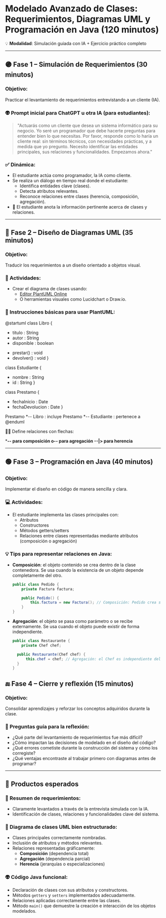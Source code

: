# Modelado Avanzado de Clases: Requerimientos, Diagramas UML y Programación en Java (120 minutos)

💡 **Modalidad**: Simulación guiada con IA + Ejercicio práctico completo

---

## 🟣 Fase 1 – Simulación de Requerimientos (30 minutos)

### Objetivo:
Practicar el levantamiento de requerimientos entrevistando a un cliente (IA).

### 👽 Prompt inicial para ChatGPT u otra IA (para estudiantes):

> "Actuarás como un cliente que desea un sistema informático para su negocio. Yo seré un programador que debe hacerte preguntas para entender bien lo que necesitas. Por favor, responde como lo haría un cliente real: sin términos técnicos, con necesidades prácticas, y a medida que yo pregunto. Necesito identificar las entidades principales, sus relaciones y funcionalidades. Empezamos ahora."

### ✅ Dinámica:

- El estudiante actúa como programador, la IA como cliente.
- Se realiza un diálogo en tiempo real donde el estudiante:
  - Identifica entidades clave (clases).
  - Detecta atributos relevantes.
  - Reconoce relaciones entre clases (herencia, composición, agregación).
- 🦊 El estudiante anota la información pertinente acerca de clases y relaciones.

---

## 🔷 Fase 2 – Diseño de Diagramas UML (35 minutos)

### Objetivo:
Traducir los requerimientos a un diseño orientado a objetos visual.

### 📐 Actividades:

- Crear el diagrama de clases usando:
  - [Editor PlantUML Online](https://www.plantuml.com/plantuml/uml/SyfFKj2rKt3CoKnELR1Io4ZDoSa70000)
  - O herramientas visuales como Lucidchart o Draw.io.

### 🔧 Instrucciones básicas para usar PlantUML:


@startuml
class Libro {
  - titulo : String
  - autor : String
  - disponible : boolean
  + prestar() : void
  + devolver() : void
}

class Estudiante {
  - nombre : String
  - id : String
}

class Prestamo {
  - fechaInicio : Date
  - fechaDevolucion : Date
}

Prestamo *-- Libro : incluye
Prestamo *-- Estudiante : pertenece a
@enduml


🤖🤖 Define relaciones con flechas:

***-- para composición
o-- para agregación
--|> para herencia**

---
## 🟢 Fase 3 – Programación en Java (40 minutos)

### Objetivo:
Implementar el diseño en código de manera sencilla y clara.

### 💻 Actividades:

- El estudiante implementa las clases principales con:
  - Atributos
  - Constructores
  - Métodos getters/setters
  - Relaciones entre clases representadas mediante atributos (composición o agregación)

### 💡 Tips para representar relaciones en Java:

- **Composición**: el objeto contenido se crea dentro de la clase contenedora. Se usa cuando la existencia de un objeto depende completamente del otro.

  ```java
  public class Pedido {
      private Factura factura;

      public Pedido() {
          this.factura = new Factura(); // Composición: Pedido crea su Factura
      }
  }
  ```

- **Agregación**: el objeto se pasa como parámetro o se recibe externamente. Se usa cuando el objeto puede existir de forma independiente.

  ```java
  public class Restaurante {
      private Chef chef;

    public Restaurante(Chef chef) {
        this.chef = chef; // Agregación: el Chef es independiente del Restaurante
    }
  }

  
## 🔚 Fase 4 – Cierre y reflexión (15 minutos)

### Objetivo:
Consolidar aprendizajes y reforzar los conceptos adquiridos durante la clase.

### 📌 Preguntas guía para la reflexión:

- ¿Qué parte del levantamiento de requerimientos fue más difícil?
- ¿Cómo impactan las decisiones de modelado en el diseño del código?
- ¿Qué errores cometiste durante la construcción del sistema y cómo los corregiste?
- ¿Qué ventajas encontraste al trabajar primero con diagramas antes de programar?

---

## 🏁 Productos esperados

### 👾 Resumen de requerimientos:
- Claramente levantados a través de la entrevista simulada con la IA.
- Identificación de clases, relaciones y funcionalidades clave del sistema.

### 🤩 Diagrama de clases UML bien estructurado:
- Clases principales correctamente nombradas.
- Inclusión de atributos y métodos relevantes.
- Relaciones representadas gráficamente:
  - **Composición** (dependencia total)
  - **Agregación** (dependencia parcial)
  - **Herencia** (jerarquías o especializaciones)

### 👽 Código Java funcional:
- Declaración de clases con sus atributos y constructores.
- Métodos `getters` y `setters` implementados adecuadamente.
- Relaciones aplicadas correctamente entre las clases.
- Método `main()` que demuestre la creación e interacción de los objetos modelados.
